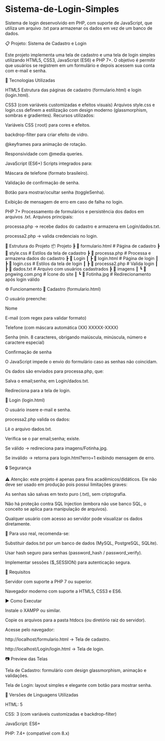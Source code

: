 # Sistema-de-Login-Simples
Sistema de login desenvolvido em PHP, com suporte de JavaScript, que utiliza um arquivo .txt para armazenar os dados em vez de um banco de dados.

📋 Projeto: Sistema de Cadastro e Login

Este projeto implementa uma tela de cadastro e uma tela de login simples utilizando HTML5, CSS3, JavaScript (ES6) e PHP 7+.
O objetivo é permitir que usuários se registrem em um formulário e depois acessem sua conta com e-mail e senha.

🚀 Tecnologias Utilizadas

HTML5
Estrutura das páginas de cadastro (formulario.html) e login (login.html).

CSS3 (com variáveis customizadas e efeitos visuais)
Arquivos style.css e login.css definem a estilização com design moderno (glassmorphism, sombras e gradientes).
Recursos utilizados:

Variáveis CSS (:root) para cores e efeitos.

backdrop-filter para criar efeito de vidro.

@keyframes para animação de rotação.

Responsividade com @media queries.

JavaScript (ES6+)
Scripts integrados para:

Máscara de telefone (formato brasileiro).

Validação de confirmação de senha.

Botão para mostrar/ocultar senha (toggleSenha).

Exibição de mensagem de erro em caso de falha no login.

PHP 7+
Processamento de formulários e persistência dos dados em arquivos .txt.
Arquivos principais:

processa.php → recebe dados do cadastro e armazena em Login/dados.txt.

processa2.php → valida credenciais no login.

📂 Estrutura do Projeto
📦 Projeto
 ┣ 📜 formulario.html      # Página de cadastro
 ┣ 📜 style.css            # Estilos da tela de cadastro
 ┣ 📜 processa.php         # Processa e armazena dados do cadastro
 ┣ 📂 Login
 ┃ ┣ 📜 login.html         # Página de login
 ┃ ┣ 📜 login.css          # Estilos da tela de login
 ┃ ┣ 📜 processa2.php      # Valida login
 ┃ ┣ 📜 dados.txt          # Arquivo com usuários cadastrados
 ┣ 📂 imagens
 ┃ ┗ 📜 pngwing.com.png    # Ícone do site
 ┃ ┗ 📜 Fotinha.jpg        # Redirecionamento após login válido

⚙️ Funcionamento
🔹 Cadastro (formulario.html)

O usuário preenche:

Nome

E-mail (com regex para validar formato)

Telefone (com máscara automática (XX) XXXXX-XXXX)

Senha (mín. 8 caracteres, obrigando maiúscula, minúscula, número e caractere especial)

Confirmação de senha

O JavaScript impede o envio do formulário caso as senhas não coincidam.

Os dados são enviados para processa.php, que:

Salva o email;senha; em Login/dados.txt.

Redireciona para a tela de login.

🔹 Login (login.html)

O usuário insere e-mail e senha.

processa2.php valida os dados:

Lê o arquivo dados.txt.

Verifica se o par email;senha; existe.

Se válido → redireciona para imagens/Fotinha.jpg.

Se inválido → retorna para login.html?erro=1 exibindo mensagem de erro.

🔒 Segurança

⚠️ Atenção: este projeto é apenas para fins acadêmicos/didáticos.
Ele não deve ser usado em produção pois possui limitações graves:

As senhas são salvas em texto puro (.txt), sem criptografia.

Não há proteção contra SQL Injection (embora não use banco SQL, o conceito se aplica para manipulação de arquivos).

Qualquer usuário com acesso ao servidor pode visualizar os dados diretamente.

🔧 Para uso real, recomenda-se:

Substituir dados.txt por um banco de dados (MySQL, PostgreSQL, SQLite).

Usar hash seguro para senhas (password_hash / password_verify).

Implementar sessões ($_SESSION) para autenticação segura.

📌 Requisitos

Servidor com suporte a PHP 7 ou superior.

Navegador moderno com suporte a HTML5, CSS3 e ES6.

▶️ Como Executar

Instale o XAMPP ou similar.

Copie os arquivos para a pasta htdocs (ou diretório raiz do servidor).

Acesse pelo navegador:

http://localhost/formulario.html → Tela de cadastro.

http://localhost/Login/login.html → Tela de login.

📷 Preview das Telas

Tela de Cadastro: formulário com design glassmorphism, animação e validações.

Tela de Login: layout simples e elegante com botão para mostrar senha.

📌 Versões de Linguagens Utilizadas

HTML: 5

CSS: 3 (com variáveis customizadas e backdrop-filter)

JavaScript: ES6+

PHP: 7.4+ (compatível com 8.x)
